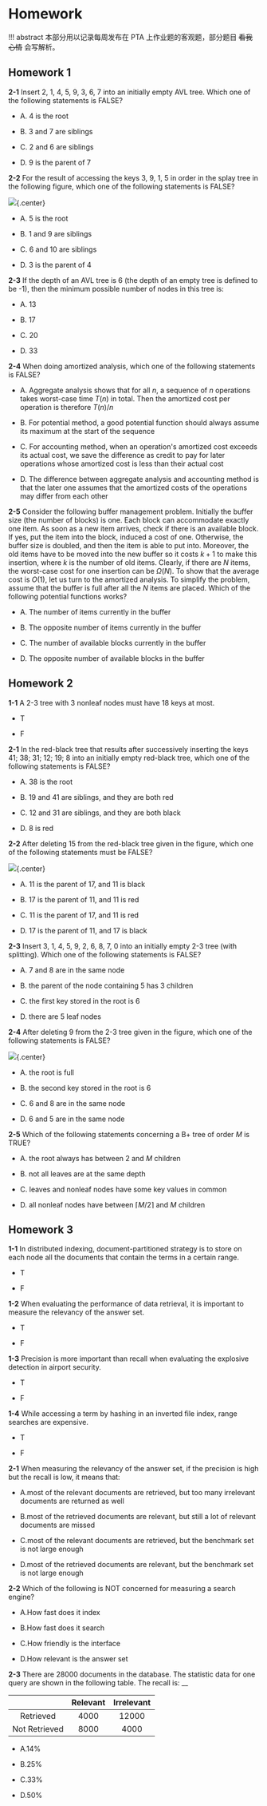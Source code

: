 # Homework

!!! abstract 
    本部分用以记录每周发布在 PTA 上作业题的客观题，部分题目 ~~看我心情~~ 会写解析。

## Homework 1

**2-1** Insert 2, 1, 4, 5, 9, 3, 6, 7 into an initially empty AVL tree.  Which one of the following statements is FALSE?

- A. 4 is the root

- B. 3 and 7 are siblings

- C. 2 and 6 are siblings

- D. 9 is the parent of 7

**2-2** For the result of accessing the keys 3, 9, 1, 5 in order in the splay tree in the following figure, which one of the following statements is FALSE?

![](img/hw1_2-2.png){.center}

- A. 5 is the root

- B. 1 and 9 are siblings

- C. 6 and 10 are siblings

- D. 3 is the parent of 4

**2-3** If the depth of an AVL tree is 6 (the depth of an empty tree is defined to be -1), then the minimum possible number of nodes in this tree is:

- A. 13

- B. 17

- C. 20

- D. 33

**2-4** When doing amortized analysis, which one of the following statements is FALSE?

- A. Aggregate analysis shows that for all $n$, a sequence of $n$ operations takes worst-case time $T(n)$ in total.  Then the amortized cost per operation is therefore $T(n)/n$

- B. For potential method, a good potential function should always assume its maximum at the start of the sequence

- C. For accounting method, when an operation's amortized cost exceeds its actual cost, we save the difference as credit to pay for later operations whose amortized cost is less than their actual cost

- D. The difference between aggregate analysis and accounting method is that the later one assumes that the amortized costs of the operations may differ from each other

**2-5** Consider the following buffer management problem. Initially the buffer size (the number of blocks) is one. Each block can accommodate exactly one item. As soon as a new item arrives, check if there is an available block. If yes, put the item into the block, induced a cost of one. Otherwise, the buffer size is doubled, and then the item is able to put into. Moreover, the old items have to  be moved into the new buffer so it costs $k+1$ to make this insertion, where $k$ is the number of old items. Clearly, if there are $N$ items, the worst-case cost for one insertion can be $\Omega (N)$.  To show that the average cost is $O(1)$, let us turn to the amortized analysis. To simplify the problem, assume that the buffer is full after all the $N$ items are placed. Which of the following potential functions works?

- A. The number of items currently in the buffer

- B. The opposite number of items currently in the buffer

- C. The number of available blocks currently in the buffer

- D. The opposite number of available blocks in the buffer


## Homework 2

**1-1** A 2-3 tree with 3 nonleaf nodes must have 18 keys at most.

- T

- F

**2-1** In the red-black tree that results after successively inserting the keys 41; 38; 31; 12; 19; 8 into an initially empty red-black tree, which one of the following statements is FALSE?

- A. 38 is the root

- B. 19 and 41 are siblings, and they are both red

- C. 12 and 31 are siblings, and they are both black

- D. 8 is red

**2-2** After deleting 15 from the red-black tree given in the figure, which one of the following statements must be FALSE?

![](img/hw2_2-2.png){.center}

- A. 11 is the parent of 17, and 11 is black

- B. 17 is the parent of 11, and 11 is red

- C. 11 is the parent of 17, and 11 is red

- D. 17 is the parent of 11, and 17 is black

**2-3** Insert 3, 1, 4, 5, 9, 2, 6, 8, 7, 0 into an initially empty 2-3 tree (with splitting).  Which one of the following statements is FALSE?

- A. 7 and 8 are in the same node

- B. the parent of the node containing 5 has 3 children

- C. the first key stored in the root is 6

- D. there are 5 leaf nodes

**2-4** After deleting 9 from the 2-3 tree given in the figure, which one of the following statements is FALSE?

![](img/hw2_2-4.png){.center}

- A. the root is full

- B. the second key stored in the root is 6

- C. 6 and 8 are in the same node

- D. 6 and 5 are in the same node

**2-5** Which of the following statements concerning a B+ tree of order $M$ is TRUE?

- A. the root always has between 2 and $M$ children

- B. not all leaves are at the same depth

- C. leaves and nonleaf nodes have some key values in common

- D. all nonleaf nodes have between $\lceil M/2\rceil$ and $M$ children

## Homework 3

**1-1** In distributed indexing, document-partitioned strategy is to store on each node all the documents that contain the terms in a certain range.

- T

- F

**1-2** When evaluating the performance of data retrieval, it is important to measure the relevancy of the answer set.

- T

- F

**1-3** Precision is more important than recall when evaluating the explosive detection in airport security.   

- T

- F

**1-4** While accessing a term by hashing in an inverted file index, range searches are expensive.  

- T

- F

**2-1** When measuring the relevancy of the answer set, if the precision is high but the recall is low, it means that:

- A.most of the relevant documents are retrieved, but too many irrelevant documents are returned as well

- B.most of the retrieved documents are relevant, but still a lot of relevant documents are missed

- C.most of the relevant documents are retrieved, but the benchmark set is not large enough

- D.most of the retrieved documents are relevant, but the benchmark set is not large enough

**2-2** Which of the following is NOT concerned for measuring a search engine?

- A.How fast does it index

- B.How fast does it search

- C.How friendly is the interface

- D.How relevant is the answer set

**2-3** There are 28000 documents in the database. The statistic data for one query are shown in the following table. The recall is: __

|       |   Relevant    |   Irrelevant  |
| :---: |   :---:       |   :---:       |
| Retrieved |   4000    |   12000       |
| Not Retrieved |   8000|   4000        |

- A.14%

- B.25%

- C.33%

- D.50%

